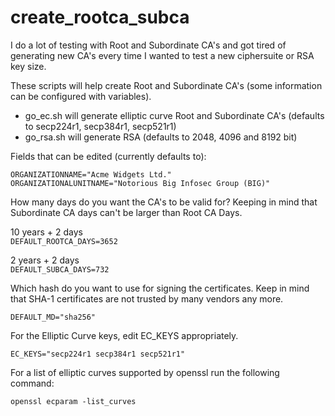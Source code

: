 # create_rootca_subca

I do a lot of testing with Root and Subordinate CA's and got tired of generating new CA's every time I wanted to test a new ciphersuite or RSA key size.

These scripts will help create Root and Subordinate CA's (some information can be configured with variables).

* go_ec.sh will generate elliptic curve Root and Subordinate CA's (defaults to secp224r1, secp384r1, secp521r1)
* go_rsa.sh will generate RSA (defaults to 2048, 4096 and 8192 bit)

Fields that can be edited (currently defaults to):

``
ORGANIZATIONNAME="Acme Widgets Ltd."  
ORGANIZATIONALUNITNAME="Notorious Big Infosec Group (BIG)"
``

How many days do you want the CA's to be valid for? Keeping in mind that Subordinate CA days can't be larger than Root CA Days.

10 years + 2 days  
``
DEFAULT_ROOTCA_DAYS=3652
``

2 years + 2 days  
``
DEFAULT_SUBCA_DAYS=732
``

Which hash do you want to use for signing the certificates.
Keep in mind that SHA-1 certificates are not trusted by many vendors any more.

``
DEFAULT_MD="sha256"
``

For the Elliptic Curve keys, edit EC_KEYS appropriately.

``
EC_KEYS="secp224r1 secp384r1 secp521r1"
``

For a list of elliptic curves supported by openssl run the following command:

``
openssl ecparam -list_curves
``




